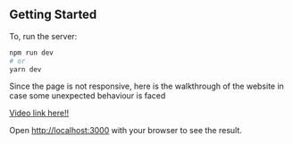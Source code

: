 ## Getting Started

To, run the server:

```bash
npm run dev
# or
yarn dev
```

Since the page is not responsive, here is the walkthrough of the website in case some unexpected behaviour is faced

[Video link here!!](https://vimeo.com/manage/videos/694281343?embedded=false&source=video_title&owner=152017704)


Open [http://localhost:3000](http://localhost:3000) with your browser to see the result.

